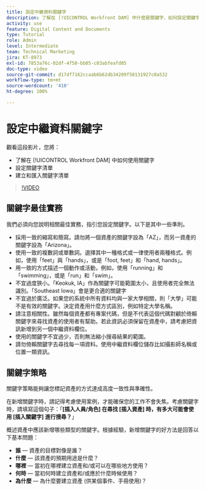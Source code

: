 ```yaml
---
title: 設定中繼資料關鍵字
description: 了解在 [!UICONTROL Workfront DAM] 中什麼是關鍵字、如何設定關鍵字清單，以及如何建立和匯入關鍵字清單。
activity: use
feature: Digital Content and Documents
type: Tutorial
role: Admin
level: Intermediate
team: Technical Marketing
jira: KT-8973
exl-id: 7853a76c-02df-4f50-bb05-c03abfeafd05
doc-type: video
source-git-commit: d17df7162ccaab6b62db34209f50131927c0a532
workflow-type: tm+mt
source-wordcount: '410'
ht-degree: 100%

---
```


# 設定中繼資料關鍵字

觀看這段影片，您將：

* 了解在 [!UICONTROL Workfront DAM] 中如何使用關鍵字
* 設定關鍵字清單
* 建立和匯入關鍵字清單

>[!VIDEO](https://video.tv.adobe.com/v/335236/?quality=12&learn=on&enablevpops)

## 關鍵字最佳實務

我們必須向您說明相關最佳實務，指引您設定關鍵字。以下是其中一些準則。

* 採用一致的縮寫和簡寫。請勿將一個資產的關鍵字設為「AZ」，而另一資產的關鍵字設為「Arizona」。
* 使用一致的複數詞或單數詞。選擇其中一種格式或一律使用者兩種格式。例如，使用「feet」與「hands」，或是「foot, feet」和「hand, hands」。
* 用一致的方式描述一個動作或活動，例如，使用「running」和「swimming」，或是「run」和「swim」。
* 不宜過度狹小。「Keokuk, IA」作為關鍵字可能範圍太小，且使用者完全無法識別。「Southeast Iowa」會是更合適的關鍵字
* 不宜過於廣泛。如果您的系統中所有資料均與一家大學相關，則「大學」可能不是有效的關鍵字。決定資產用什麼方式區別，例如特定大學名稱。
* 請注意相關性。雖然每個資產都有專案代碼，但是不代表這個代碼對顧於倚賴關鍵字來尋找資產的使用者有幫助。若此資訊必須保留在資產中，請考慮把資訊新增到另一個中繼資料欄位。
* 使用的關鍵字不宜過少，否則無法縮小搜尋結果的範圍。
* 請勿倚賴關鍵字去尋找每一項資料。使用中繼資料欄位儲存比如攝影師名稱或位置一類資訊。

## 關鍵字策略

關鍵字策略能夠讓您標記資產的方式達成高度一致性與準確性。

在新增關鍵字時，請記得考慮使用案例，才能確保您的工作不會失焦。考慮關鍵字時，請填寫這個句子：「**[插入人員/角色] 在尋找 [插入資產] 時，有多大可能會使用 [插入關鍵字] 進行搜尋？**」

概述資產中應該新增哪些類型的關鍵字。根據經驗，新增關鍵字的好方法是回答以下基本問題：

* **誰** — 資產的目標對像是誰？
* **什麼** — 該資產的預期用途是什麼？
* **哪裡** — 當初在哪裡建立資產和/或可以在哪些地方使用？
* **何時** — 當初何時建立資產和/或應於什麼時候使用？
* **為什麼** — 為什麼要建立資產 (供某個事件、手冊使用)？
